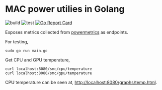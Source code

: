 MAC power utilies in Golang
===========================
![build](https://github.com/abhi-g80/gomac/actions/workflows/build.yml/badge.svg)
![test](https://github.com/abhi-g80/gomac/actions/workflows/test.yml/badge.svg)
[![Go Report Card](https://goreportcard.com/badge/github.com/abhi-g80/gomac)](https://goreportcard.com/report/github.com/abhi-g80/gomac)

Exposes metrics collected from [powermetrics](https://www.unix.com/man-page/osx/1/powermetrics/) as endpoints.

For testing,

    sudo go run main.go

Get CPU and GPU temperature,

    curl localhost:8080/smc/cpu/temperature
    curl localhost:8080/smc/gpu/temperature 

CPU temperature can be seen at, [http://localhost:8080/graphs/temp.html](http://localhost:8080/graphs/temp.html).
